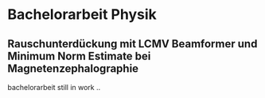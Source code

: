 # Bachelorarbeit Physik
## Rauschunterdückung mit LCMV Beamformer und Minimum Norm Estimate bei Magnetenzephalographie

bachelorarbeit still in work ..
